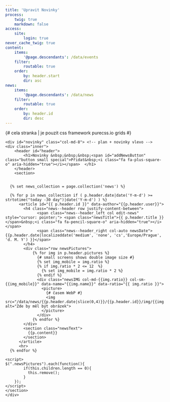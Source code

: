 ```yaml
---
title: 'Upravit Novinky'
process:
    twig: true
    markdown: false
access:
    site:
        login: true
never_cache_twig: true
content:
    items:
        '@page.descendants': /data/events
    filter:
        routable: true
    order:
        by: header.start
        dir: asc
news:
    items:
        '@page.descendants': /data/news
    filter:
        routable: true
    order:
        by: header.id
        dir: desc
---
```


<div class="row no-gutters" style="height: 100%;"> {# cela stranka | je pouzit css framework purecss.io grids #}
  
    <div id="novinky" class="col-md-8"> <!-- plan + novinky vlevo -->
    <div class="inner">
        <header id="header">
            <h1>Novinky &nbsp;&nbsp;&nbsp;<span id="addNewsButton" class="button small special">Přidat&nbsp;<i class="fa fa-plus-square-o" aria-hidden="true"></i></span>  </h1>
        </header>
        <section>
    

      {% set news_collection = page.collection('news') %}

      {% for p in news_collection if ( p.header.date|date('Y-m-d') >= strtotime("today -30 day")|date('Y-m-d') ) %}
          <article id="{{ p.header.id }}" data-author="{{p.header.user}}">
            <h4 class="news--header row justify-content-between">
                  <span class="news--header_left col edit-news" style="cursor: pointer;"> <span class="newsTitle">{{ p.header.title }}</span>&nbsp;<i class="fa fa-pencil-square-o" aria-hidden="true"></i> </span> 
                  <span class="news--header_right col-auto newsDate">{{p.header.date|localizeddate('medium', 'none', 'cs','Europe/Prague', 'd. M. Y') }}</span>
            </h4>
            <div class="row newsPictures">
                {% for img in p.header.pictures %}
                  {# small screens shows double image size #}
                  {% set img_mobile = img.ratio %}
                  {% if img.ratio * 2 <= 12  %}
                    {% set img_mobile = img.ratio * 2 %}
                  {% endif %}
                  <div class="newsIMG col-md-{{img.ratio}} col-sm-{{img_mobile}}" data-name="{{img.name}}" data-ratio="{{ img.ratio }}">
                    <picture>
                      {# časem WebP #}
                      <img src="/data/news/{{p.header.date|slice(0,4)}}/{{p.header.id}}/img/{{img.name}}_preview.jpg" alt="Zde by měl být obrázek">
                    </picture>
                  </div>
                {% endfor %}
            </div>
            <section class="newsText">
              {{p.content}}
            </section>
          </article>
          <hr>
      {% endfor %}
    
    <script>
    $(".newsPictures").each(function(){
            if(this.children.length == 0){
              this.remove();
            }
        });
    </script>
    </section>
    </div>
   </div> <!-- plan + novinky -->


    <div id="soon" class="soon col-md-4">
    <br>
      <h4>Kliknutím upravíte náhled události</h4>
    
      <div class="soon__timeline"></div>
      {% set soon_collection = page.collection() %}
      {% set currdate = strtotime("today")|date('Y-m-d') %}

      {% for p in soon_collection %}
        {% if  (  p.header.start|date('Y-m-d') <= strtotime("today +10 day")|date('Y-m-d') and p.header.end|date('Y-m-d') >= strtotime("today")|date('Y-m-d') ) %}

          {% if first is not defined %}
              <h6 class="soon__date soon__date--now"><span class="soon__dot soon__dot--now"></span> &nbsp;
              {{currdate|localizeddate('medium', 'none', 'cs','Europe/Prague', 'cccccc')|upper ~ ' | '~ currdate|localizeddate('medium', 'none', 'cs','Europe/Prague', 'd.M.')|upper }}
              </h6>
            {% set first = 1 %}
          {% endif %}

          {% if p.header.start > currdate %}
            {% set currdate = p.header.start %}
            <h6 class="soon__date"><span class="soon__dot"></span> &nbsp;
              {{currdate|localizeddate('medium', 'none', 'cs','Europe/Prague', 'cccccc')|upper ~ ' | '~ currdate|localizeddate('medium', 'none', 'cs','Europe/Prague', 'd.M.')|upper }}
            </h6>
          {% endif %}

          
          <section class="soon__event editBliziSeButton" style="cursor: pointer; background-color:white">
            <h4 class="soon__title">
              {{ p.header.title ~' '~ p.header.event.location }} 
          
              <br>
              <em style="font-weight:normal;">
                {% set group = p.header.taxonomy.skupina %}
                {% if group|length > 0 and group|length < 6 %}
                {% if "zabicky" in group %} žabičky {% endif %} 
                {% if "pulci1" in group and "pulci2" in group %} pulci {% elseif "pulci1" in group %} pulci1 {% elseif "pulci2" in group %} pulci2 {% endif %} 
                {% if "zaci1" in group and "zaci2" in group %} žáci {% elseif "zaci1" in group %} žáci1 {% elseif "zaci2" in group %} žáci2 {% endif %} 
                {% if "dorost" in group %} dorost+ {% endif %}
                {% endif %}
              </em>
            </h4>
            <article class="soon__content" data-id="{{p.header.id}}">
              {{p.content}}
            </article>
          </section>
         
        {% endif %}
      {% endfor %}

    </div> <!-- blizi se -->

</div> <!-- uzavira celou stranku , row -->


{#######################################
######## Pridani a edit novinek ########
########################################
je pouzit jeden modal jak pro pridani tak upravu Novinky
pomoci js se dynamicky meni obsah modalu, podle toho, ktere tlacitko ho vyvolalo
formular se odesila na server dvema zpusoby
1. pokud jsou nahravany nove obrazky pres dropzone.js, jsou k nim pridana
ostatni data z formulare a odeslana dropzone.js prikazem "myDropzone.processQueue()"
2. pokud je formular odesilan bez novych obrazku je odeslan klasicky 
#######################################}


{#######  HTML ########}
<div id="NewsModal" class="news--modal">
  <div id="NewsModalScroll">
    <div id="NewsModalContent" class="news--modal-content">
      <h2 id="News--header">Přidat novinku</h2>
      <form id="News--form" enctype="multipart/form-data" method="post" action="/php/news">
        <input id="News--POST-type" name="POST_type" type="hidden" value="addNews">  {# identifikace POST pozadavku pro PHP zpracovani #}
        <input id="News--id" name="id" type="hidden" value="">  {# id novinky, pokud se upravuje #}
        <input id="News--author" name="author" type="hidden" value=""> 
        <input id="News--date" name="date" type="hidden" value="">
        <input type="text" id="News--title" name="title"  placeholder="Nadpis" value="">
        <div id="News--pictures"> {# zde se budou dynamicky pridavat nastaveni sirky pro obrazky #}
        </div>
        <textarea id="News--content" name="content"  placeholder="Za sedmero horami..." ></textarea>
        <div class="dropzone" id="NewsDropzone">
        </div> {# dropzone pro upload obrazku #}
        
        <button type="button" class="special" id="News--submit-all">Uložit</button>
        <button type="button" id="News--close">Zrušit</button>
        <span id="News--deleteButtonSpan"></span>
      </form>
    </div> <!-- modal content -->
  </div>
</div> <!-- modal -->

{####### News modal Javascript ########}
<script>
window.addEventListener('DOMContentLoaded', function () {

/* inicializace prekladace z HTML zpet na markdown */
const News_turndownService = new TurndownService({
  headingStyle: 'atx',
  emDelimiter: '*',
});
/* inicializace text editoru */
var News_simplemde = new SimpleMDE({ element: document.getElementById("News--content"),
                                spellChecker: false,
                                status: false});

const notyf = new Notyf({
    position: {
        x: 'right',
        y: 'top',
    },
    duration: 3500,
});

/* vars*/
  var News_deleteButtonSpan = document.getElementById("News--deleteButtonSpan"),
      News_header = document.getElementById("News--header"),
      News_POST_type = document.getElementById("News--POST-type"),
      News_id = document.getElementById("News--id"),
      News_date = document.getElementById("News--date"),
      News_author = document.getElementById("News--author"),
      News_title = document.getElementById("News--title"),
      News_pictures = document.getElementById("News--pictures"),
      News_modal = document.getElementById('NewsModal'),
      News_ModalContent = document.getElementById('NewsModalContent'),
      News_ModalScroll = document.getElementById('NewsModalScroll');

// pokud se klikne na zrusit, zavre se modal
    document.getElementById("News--close").onclick = function(e) {
        News_modal.style.display = "none";
        News_title.value = ""; //vymaz nazvu
        News_pictures.innerHTML = "";//vymaze vsechny obrazky z modal
        News_simplemde.value(""); //vymaz textoveho editoru
        News_deleteButtonSpan.innerHTML = ""; //vymaze delete tlacitko
    }
      
       // pokud se klikne mimo modal, zavre se 
  /*  window.onclick = function(event) {
        if (event.target == News_modal) {
            News_modal.style.display = "none";
        }
    }*/

/**** Pridani Novinky ****/
// kdyz se zmackne tlaticko "+", otevre se modal, pobiha prepis informaci, pokud byl predtim otevren modal pro edit novinky
document.getElementById("addNewsButton").onclick = function() {       
    News_POST_type.value = "addNews"; //inicializace POST pozadavku pro PHP zpracovani
    News_header.innerHTML = "Přidat novinku";  //inicializace - Nadpis
    News_ModalContent.style.marginTop = window.pageYOffset + "px";
    News_modal.style.display = "block"; //zobrazi modal
    News_simplemde.codemirror.refresh(); //inicializuje textovy iditor
}

function deleteImageToggle(){
    var delete_img = this.parentElement.querySelector(".News--img-delete-input");
    if(delete_img.value == "true"){
        this.parentElement.style.backgroundColor = "white";
        delete_img.value = "false";
    }
    else {
        this.parentElement.style.backgroundColor = "#ff2d2d";
        delete_img.value = "true";
    }
}
    
function createImageOptionsDiv(formName, displayName){
    var img_index = News_pictures.lastElementChild ? Number(News_pictures.lastElementChild.getAttribute("data-index")) + 1 : 0;
    var select = document.createElement('div'); 
        select.setAttribute("data-index", img_index);
        select.innerHTML = '<input type="hidden" class="News--img-delete-input News--img-settings" name="img['+ img_index +'][img_delete]" value="false">' +
                           '<div class="News--img-delete"><i class="fa fa-trash-o" aria-hidden="true"></i></div>' +
                           '<input class="News--img-settings" name="img['+ img_index +'][img_name]" type="hidden" value="'+ formName + '">' +
                           '<select class="News--img-settings" name="img['+ img_index +'][img_ratio]" id="' + formName + '">' +
                              '<option value="12">1</option>' +
                              '<option value="6" selected>1/2</option>' +
                              '<option value="3">1/4</option>' +
                            '</select>';
        select.innerHTML += '<label class="News--img-label" for="' + formName + '" title="' + displayName + '">' + displayName + '</label>'; 
    News_pictures.appendChild(select); //vlozi do modalu
    select.querySelector(".News--img-delete").addEventListener( "click", deleteImageToggle);
}



/**** Edit Novinky ****/
$(".edit-news").click(function(){
    News_POST_type.value = "updateNews"; //nacte do skryteho "form input" typ POST pozadavku pro PHP zpracovani
    News_header.innerHTML = "Upravit novinku"; //inicializace - Nadpis

    var novinka = $(this).closest("article")[0]; //nacte tag arcitle obalujici novinku, ktery je nejbize tlacitku (cestuje nahoru po DOM)
    News_author.value = novinka.dataset.author;
    News_id.value = novinka.id; //nacte do skryteho "form input" ID novinky, kvuli PHP zpracovani
    News_date.value = novinka.querySelector(".newsDate").innerHTML; //nacte do skryteho "form input" datum novinky, kvuli PHP zpracovani
    News_title.value = novinka.querySelector(".newsTitle").innerHTML.trim() ; //nacte nazev
    News_simplemde.value( News_turndownService.turndown(novinka.querySelector("section").innerHTML.trim() ) ); //nacte text novinky, prevede HTML zpet na markdown a vlozi do text editoru

    /* pro kazdy ubrazek v novince vytvori "select", kde se da vybrat kolik max stranky bude obrazek zabirat */
    $(novinka).find(".newsIMG").each(function(img_index) { //foreach cyklus pro obrazky v novince
        var formName = this.getAttribute("data-name"),
            displayName = formName.slice(14);
        createImageOptionsDiv(formName, displayName);
        document.getElementById(formName).value = this.getAttribute("data-ratio"); //v modulu vybere v "select" hodnutu, ktera byla nastavena v novince
     });

     /* prida tlacitko pro smazani novinky*/
       News_deleteButtonSpan.innerHTML = '<button type="button" id="deleteNewsButton"><i class="fa fa-trash-o" aria-hidden="true"></i></button>';
     
    
    News_ModalContent.style.marginTop = window.pageYOffset + "px";
    News_modal.style.display = "block"; // zobrazi modal
    News_simplemde.codemirror.refresh(); //inicializace textovy editor
});

  function showLoader(){
    var newsDropzone = document.getElementById('NewsDropzone');
    newsDropzone.style.border = "none";
    newsDropzone.style.backgroundColor = "white";
    newsDropzone.innerHTML = '<div class="loader">Odesílám</div>';
  }

  function showError(xhr, desc, err){
    notyf.error("Neočekávaná chyba");
    console.log(err);
    console.log(desc);
    console.log(xhr);
  }

  function appendForm(formData){
    formData.append("POST_type", News_POST_type.value );
    formData.append("title", News_title.value );
    formData.append("id", News_id.value );
    formData.append("date", News_date.value );
    formData.append("author", News_author.value );
    formData.append("content", News_simplemde.value() );
    
    var img_arr = $(".News--img-settings");
    for ( index = 0; index < img_arr.length; index++ ) {
      formData.append(img_arr[index].getAttribute("name"), $(img_arr[index]).val());
    }
  }
/*****************************/
/*** POST odeslání novinky ***/
/*****************************/

// pro odeslání obrázků použit dropzone.js
var myDropzone = new Dropzone("div#NewsDropzone", {
    url: "/php/news",   //kam posila
    autoProcessQueue: false, //zakaze defaultni zpracovani
    uploadMultiple: true,  // nahravani vice souboru
    parallelUploads: 10,
    maxFiles: 10,
    maxFilesize: 20, //v MB
    acceptedFiles: "image/jpeg, image/png, image/gif",
    addRemoveLinks: true, //lze odstranit nahrany soubor
    renameFile: function (file) {
        return new Date().getTime() + '_' + file.name;
    },
    init: function() {
        var myDropzone = this;
        /**************************/
        /** Zpracovani formulare **/
        /**************************/
        document.getElementById("News--submit-all").onclick = function (e) {

            if( News_title.value == ''){ 
              News_title.focus();
              notyf.error('Chybí název novinky.');
            }
            else{
              // pokud v dropzone nejsou soubory, odesle se formular
              if (myDropzone.getQueuedFiles().length <= 0) { 

                  var formData = new FormData();
                    appendForm(formData);
                    showLoader();
                    $.ajax({
                        url: (News_POST_type.value == "updateNews" ? "/php/news/update" :  "/php/news/add"),
                        type: "POST",
                        data: formData,
                        processData: false,
                        contentType: false,
                        success: function ()
                        {  
                          notyf.success("Úspěšně uloženo!")
                          News_modal.style.display = "none";
                          window.location.replace(location.href);
                        },
                        error: function (xhr, desc, err){
                          showError(xhr, desc, err);
                        }
                    });
              }
              // pokud jsou, odeslou se obrazky
              else {
                  myDropzone.options.url = News_POST_type.value == "updateNews" ? "/php/news/update" :  "/php/news/add";
                  myDropzone.processQueue();
              }
            }
        };

       //k odeslanym obrazkum se pridaji i zbyle data
        myDropzone.on("sendingmultiple", function(data, xhr, formData) {
            appendForm(formData);
        });

        myDropzone.on("successmultiple", function() {
            notyf.success("Úspěšně uloženo!")
            News_modal.style.display = "none";
            window.location.replace(location.href);
        });

        myDropzone.on('error', function(file, errorMessage, xhr) {
          if(errorMessage){
            notyf.error(errorMessage);
          }
          else if(xhr.responseText){
            notyf.error(xhr.responseText);
          }
          else{
            showError(xhr, errorMessage, file); 
          }
        });
        myDropzone.on('addedfile', function(file) {        
            setTimeout(function(){  // needed to wait until "accepted" atributes is created
                if (file.accepted) createImageOptionsDiv(file.upload.filename, file.name);
            }, 100);
        });

        myDropzone.on("removedfile", function(file) {
            if (file.accepted) {
                var rmdiv = document.getElementById(file.upload.filename).parentElement;
                rmdiv.parentElement.removeChild(rmdiv);
            }
        });

        myDropzone.on("totaluploadprogress", function(progress, totalBytes, totalBytesSent) {
            if (totalBytes == 0) { //fix totaluploadprogress event fire when file is removed from dropzone
                return;
            }
            if (progress == 100) {
                showLoader();
                return;
            }
            var drop = document.getElementById("NewsDropzone");
            drop.innerHTML = ''
            drop.style.border = "none";
            drop.style.backgroundColor = "#e65646";
            drop.style.height = "0.5em";
            drop.style.transition = "all 0.5s";
            drop.style.margin = "1em 0";

            drop.style.width = progress + "%";
        });
      
    } // } init function

}) // }) dropzone

/**** Delete Novinky ****/
document.getElementById("News--deleteButtonSpan").onclick = function(e) {
    if( e.target.id = "deleteNewsButton"){
      if (confirm("Smazat novinku?") == true) {
        var deleteNewsForm = new FormData();
          deleteNewsForm.append("id", News_id.value );
          showLoader();
          
          $.ajax({
              url: "/php/news/delete",
              type: "POST",
              data: deleteNewsForm,
              processData: false,
              contentType: false,
              success: function (){ 
                notyf.success("Novinka smazána!")
                News_modal.style.display = "none";
                window.location.replace(location.href);
              },
              error: function (xhr, desc, err){
                showError(xhr, desc, err);
              }
          });

      }

    }
}


{#######################################
############ Edit blizise ##############
########################################}

    /* inicializace prekladace z HTML zpet na markdown "Turndown"*/
    const editBliziSe_turndownService = new TurndownService({
      headingStyle: 'atx', //mění defaultni zobrazení nadpisu na ten pouzivany v gravu
      emDelimiter: '*',
    
    });

  $(".editBliziSeButton").click(function(){
      var soonEvent = this;
      if(soonEvent.classList.contains("edit-blizise-active")) return;
      soonEvent.classList.add("edit-blizise-active");
      var content = this.querySelector("article") //nacte tag obsahujici text blizi se
      var content_text = content.innerHTML.trim(); //ulozi stary text a odstihne ze zacatku a konce bile znaky
      content.innerHTML = '<form method="post" action="/php/blizise">' +  //nahradi text blizi se formularem na upravu
                            '<input name="POST_type" type="hidden" value="editBliziSe">' +
                            '<input name="id" type="hidden" value="'+ content.getAttribute("data-id") +'">' +
                            '<textarea name="content"></textarea>' +
                            '<button class="saveBlizise special fit" type="submit" style="margin-top: 1em">Uložit</button>' +
                            '<div class="row">' +
                            '<div class="col-8">' +
                            '<button class="editBliziSeCancel fit small" type="button">Zrušit</button>' +
                            '</div>' +
                            '<div class="col-4">' +
                            '<button class="regenerateBliziSe fit small" type="button" title="Znovu vygenerovat obsah"><i class="fa fa-refresh" aria-hidden="true"></i></button>' +
                            '</div>' +
                            '</div>' +
                            '</form>';

      var editBliziSe_simplemde = new SimpleMDE({ element: content.querySelector("textarea"), //misto textarea nacte markdown editor
                                   spellChecker: false,
                                   status: false});
      editBliziSe_simplemde.value( editBliziSe_turndownService.turndown(content_text) ); //nahraje do editoru drive ulozeny text, ktery zkonvertuje z html tagu z5 na markdown pomoci .js knihovny "turndown"

      $(".editBliziSeCancel").click(function(e){ //tlacitko pro zruseni
        e.stopPropagation(); //zastavi propagaci click eventu aby se neodesilal formular pres tlacitko submit
        content.innerHTML = content_text; //vrati drive ulozeny text
        soonEvent.classList.remove("edit-blizise-active");
      })

      $(".saveBlizise").click(function(e){
          e.preventDefault(); //zabrani defaultnimu odeslani formulare
          e.stopPropagation();
          var bliziseForm = new FormData($(this).closest("form")[0]);
          bliziseForm.append("content", editBliziSe_simplemde.value() );
          $.ajax({
              url: "/php/blizise",
              type: "POST",
              data: bliziseForm,
              processData: false,
              contentType: false,
              success: function ()
              { 
                notyf.success("Náhled události uložen.");
                soonEvent.classList.remove("edit-blizise-active"); 
                window.location.replace(location.href);
              },
              error: function (xhr, desc, err){
                console.log(err);
                console.log(desc);
                console.log(xhr);
              }
          });
      });

      $(".regenerateBliziSe").click(function(e){ //tlacitko pro zruseni
        var bliziseForm = new FormData($(this).closest("form")[0]);
        bliziseForm.append("regenerate", true );
        $.ajax({
              url: "/php/blizise",
              type: "POST",
              data: bliziseForm,
              processData: false,
              contentType: false,
              success: function ()
              {  
                notyf.success("Náhled události obnoven do výchozí podoby.");
                soonEvent.classList.remove("edit-blizise-active");
                window.location.replace(location.href);  
              },
              error: function (xhr, desc, err){
                console.log(err);
                console.log(desc);
                console.log(xhr);
              }
          });
      })
  });
  }, false); // laod
  </script>